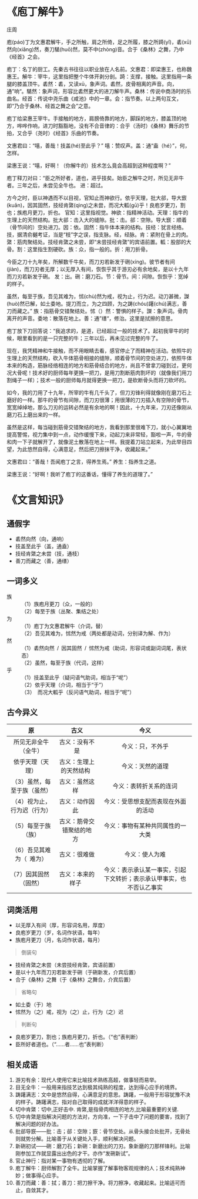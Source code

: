 <link href="../../css/style.css" rel="stylesheet" type="text/css" />

# 《庖丁解牛》

<span class="r">庄周

<div class="p">

庖(páo)丁为文惠君解牛，手之所触，肩之所倚，足之所履，膝之所踦(yǐ)，砉(xū)然向(xiǎng)然，奏刀騞(huō)然，莫不中(zhòng)音。合于《桑林》之舞，乃中《经首》之会。

<span class="comment">

庖丁：名丁的厨工。先秦古书往往以职业放在人名前。文惠君：即梁惠王，也称魏惠王。解牛：宰牛，这里指把整个牛体开剥分剖。踦：支撑，接触。这里指用一条腿的膝盖顶牛。砉然：砉，又读xū，象声词。砉然，皮骨相离的声音。向，通”响“。騞然：象声词，形容比砉然更大的进刀解牛声。桑林：传说中商汤时的乐曲名。经首：传说中尧乐曲《咸池》中的一章。会：指节奏。以上两句互文，即“乃合于桑林、经首之舞之会”之意。

</span>

<div class="translation">

庖丁给梁惠王宰牛。手接触的地方，肩膀倚靠的地方，脚踩的地方，膝盖顶的地方，哗哗作响，进刀时豁豁地，没有不合音律的：合乎（汤时）《桑林》舞乐的节拍，又合乎（尧时）《经首》乐曲的节奏。

</div>

文惠君曰：“嘻，善哉！技盖(hé)至此乎？”
<span class="comment">
嘻：赞叹声。盖：通“盍（hé）”，何，怎样。

<div class="translation">

梁惠王说：“嘻，好啊！（你解牛的）技术怎么竟会高超到这种程度啊？”

</div>

庖丁释刀对曰：“臣之所好者，道也，进乎技矣。始臣之解牛之时，所见无非牛者。三年之后，未尝见全牛也。
<span class="comment">
进：超过。

方今之时，臣以神遇而不以目视，官知止而神欲行。依乎天理，批大郤，导大窾(kuǎn)，因其固然，技经肯綮(qìng)之未尝，而况大軱(gū)乎！良庖岁更刀，割也；族庖月更刀，折也。
<span class="comment">
官知：这里指视觉。神欲：指精神活动。天理：指牛的生理上的天然结构。批大郤：击入大的缝隙。批：击。郤：空隙。导大窾：顺着（骨节间的）空处进刀。因：依。固然：指牛体本来的结构。技经：犹言经络。技，据清俞樾考证，当是“枝”字之误，指支脉。经，经脉。肯：紧附在骨上的肉。綮：筋肉聚结处。技经肯綮之未尝，即“未尝技经肯綮”的宾语前置。軱：股部的大骨。割：这里指生割硬砍。族：众，指一般的。折：用刀折骨。

今臣之刀十九年矣，所解数千牛矣，而刀刃若新发于硎(xíng)。彼节者有间(jiàn)，而刀刃者无厚；以无厚入有间，恢恢乎其于游刃必有余地矣，是以十九年而刀刃若新发于硎。
<span class="comment">
发：出。硎：磨刀石。节：骨节。间：间隙。恢恢乎：宽绰的样子。

虽然，每至于族，吾见其难为，怵(chù)然为戒，视为止，行为迟。动刀甚微，謋(huò)然已解，如土委地。提刀而立，为之四顾，为之踌(chóu)躇(chú)满志，善刀而藏之。”
<span class="comment">
族：指筋骨交错聚结处。怵（）然：警惧的样子。謋：象声词。骨肉离开的声音。委地：散落在地上。善：通”缮“，修治。这里是拭擦的意思。</span>

<div class="translation">

庖丁放下刀回答说：“我追求的，是道，已经超过一般的技术了。起初我宰牛的时候，眼里看到的是一只完整的牛；三年以后，再未见过完整的牛了。

现在，我凭精神和牛接触，而不用眼睛去看，感官停止了而精神在活动。依照牛的生理上的天然结构，砍入牛体筋骨相接的缝隙，顺着骨节间的空处进刀，依照牛体本来的构造，筋脉经络相连的地方和筋骨结合的地方，尚且不曾拿刀碰到过，更何况大骨呢！技术好的厨师每年更换一把刀，是用刀割断筋肉割坏的（就像我们用刀割绳子一样）；技术一般的厨师每月就得更换一把刀，是砍断骨头而将刀砍坏的。

如今，我的刀用了十九年，所宰的牛有几千头了，但刀刃锋利得就像刚在磨刀石上磨好的一样。那牛的骨节有间隙，而刀刃很薄；用很薄的刀刃插入有空隙的骨节，宽宽绰绰地，那么刀刃的运转必然是有余地的啊！因此，十九年来，刀刃还像刚从磨刀石上磨出来的一样。

虽然是这样，每当碰到筋骨交错聚结的地方，我看到那里很难下刀，就小心翼翼地提高警惕，视力集中到一点，动作缓慢下来，动起刀来非常轻，豁啦一声，牛的骨和肉一下子就解开了，就像泥土散落在地上一样。我提着刀站立起来，为此举目四望，为此悠然自得，心满意足，然后把刀擦抹干净，收藏起来。”

</div>

文惠君曰：“善哉！吾闻庖丁之言，得养生焉。”
<span class="comment">
养生：指养生之道。
</span>

<div class="translation">

梁惠王说：“好啊！我听了庖丁的这番话，懂得了养生的道理了。”

</div>
</div>

# 《文言知识》

## 通假字 

- 砉然向然（向，通响）
- 技盖至此乎（盖，通盍）
- 技经肯綮之未尝（技，通枝）
- 善刀而藏之（善，通缮）

## 一词多义

<dl>
<dt>族 
<dd>（1）族庖月更刀（众，一般的）
<dd>（2）每至于族（丛聚、集结之处）

<dt>为 
<dd>（1）庖丁为文惠君解牛（介词，替） 
<dd>（2）吾见其难为，怵然为戒（两处都是动词，分别译为解、作为） 

<dt>然 
<dd>（1）砉然向然 / 因其固然 / 怵然为戒（助词，形容词或副词词尾，表状态）
<dd>（2）虽然，每至于族（代词，这样） 

<dt>乎 
<dd>（1）技盖至此乎（疑问语气助词，相当于“呢”）
<dd>（2）依乎天理（介词，相当于“于”）  
<dd>（3） 而况大軱乎（反问语气助词，相当于“呢”）
</dl>

## 古今异义

原  |  古义 | 今义
:---:|:---:|:---:|
所见无非全牛（全牛）  |古义：没有不是   | 今义：只，不外乎
依乎天理（天理）|古义：生理上的天然结构 |今义：天然的道理
（3）虽然，每至于族（虽然）|古义：虽然这样 |今义：表转折关系的连词
（4）视为止，行为迟（行为）|古义：动作因此 |今义：受思想支配而表现在外面的活动
（5）每至于族（族）|古义：筋骨交错聚结的地方 |今义：事物有某种共同属性的一大类
（6）吾见其难为（ 难为）|古义：很难做|今义：使人为难
（7）因其固然 （固然）|古义：本来的样子 |今义：表示承认某一事实，引起下文转折；表示承认甲事实，也不否认乙事实

## 词类活用 

- 以无厚入有间（厚，形容词名用，厚度）
- 良庖岁更刀（岁，名词作状语，每年）
- 族庖月更刀（月，名词作状语，每月）

> 倒装句 

- 技经肯綮之未尝（未尝技经肯綮，宾语前置） 
- 是以十九年而刀刃若新发于硎（于硎新发，介宾后置） 
- 合于《桑林》之舞（于《桑林》之舞合，介宾后置）

> 省略句 

- 如土委（于）地 
- 怵然为（之）戒，视为（之）止，行为（之）迟

> 判断句 

- 良庖岁更刀，割也；族庖月更刀，折也。（“也”表判断） 
- 臣所好者道也。（“……者……也”表判断）

## 相关成语

1. 游刃有余：现代人使用它来比喻技术熟练高超，做事轻而易举。
2. 目无全牛：一般用来指技艺达到极其纯熟的程度，达到得心应手的境界。
3. 踌躇满志：文中是悠然自得，心满意足的意思。踌躇，一般用于形容犹豫不决的样子。踌躇满志，指对自己取得的成就洋洋得意的样子。
4. 切中肯綮：切中,正好击中. 肯綮,是指骨肉相连的地方,比喻最重要的关键.
5. 切中肯綮是指解决问题的方法对，方向准，一下子击中了问题的要害，找到了解决问题的好办法。
6. 批郤导窾——批：击；郤：空隙；窾：骨节空处。从骨头接合处批开，无骨处则就势分解。比喻善于从关键处入手，顺利解决问题。
7. 新硎初试——硎：磨刀石；新硎：新磨出的刀刃。象新磨的刀那样锋利。比喻刚参加工作就显露出出色的才干。亦作“发硎新试”。
8. 官止神行：指对某一事物有透彻的了解。
9. 庖丁解牛：厨师解割了全牛。比喻掌握了解事物客观规律的人；技术纯熟神妙；做事得心应手。
10. 善刀而藏：善：拭；善刀：把刀擦干净。将刀擦净，收藏起来。比喻适可而止，自敛其才。
